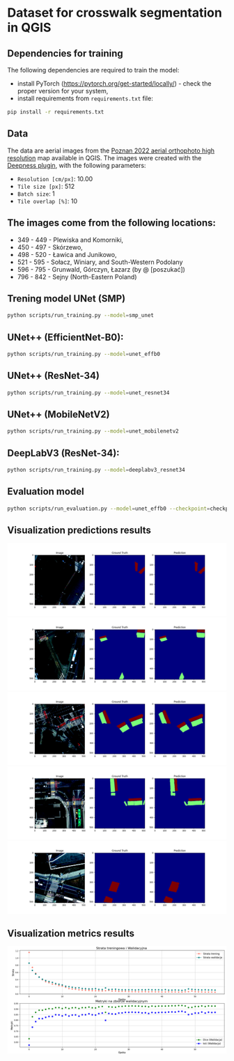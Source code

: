 # Dataset for crosswalk segmentation in QGIS

## Dependencies for training

The following dependencies are required to train the model:
- install PyTorch (https://pytorch.org/get-started/locally/) - check the proper version for your system,
- install requirements from `requirements.txt` file:
```bash
pip install -r requirements.txt
```


## Data

The data are aerial images from the [Poznan 2022 aerial orthophoto high resolution](https://qms.nextgis.com/geoservices/5693/) map available in QGIS.
The images were created with the [Deepness plugin](https://plugins.qgis.org/plugins/deepness/), with the following parameters:
- `Resolution [cm/px]`: 10.00
- `Tile size [px]`: 512
- `Batch size`: 1
- `Tile overlap [%]`: 10

The images come from the following locations:
- 
- 349 - 449 - Plewiska and Komorniki,
- 450 - 497 - Skórzewo,
- 498 - 520 - Ławica and Junikowo,
- 521 - 595 - Sołacz, Winiary, and South-Western Podolany 
- 596 - 795 - Grunwald, Górczyn, Łazarz (by @ [poszukać])
- 796 - 842 - Sejny (North-Eastern Poland)

## Trening model UNet (SMP)
```bash
python scripts/run_training.py --model=smp_unet 


```
## UNet++ (EfficientNet-B0):
```bash
python scripts/run_training.py --model=unet_effb0 

```
## UNet++ (ResNet-34)

```bash
python scripts/run_training.py --model=unet_resnet34
```
## UNet++ (MobileNetV2)
```bash
python scripts/run_training.py --model=unet_mobilenetv2 


```
## DeepLabV3 (ResNet-34):
```bash
python scripts/run_training.py --model=deeplabv3_resnet34 


```
## Evaluation model 
```bash
python scripts/run_evaluation.py --model=unet_effb0 --checkpoint=checkpoints/<checkpoint_folder>/best-checkpoint.ckpt --format=ckpt --num_samples=5
```

## Visualization predictions results

![Results](predict_result/Figure_1.png)
![Results](predict_result/Figure_2.png)
![Results](predict_result/Figure_5.png)
![Results](predict_result/Figure_8.png)
![Results](predict_result/Figure_9.png)

## Visualization metrics results
![Results](predict_result/Result_metrics.png)